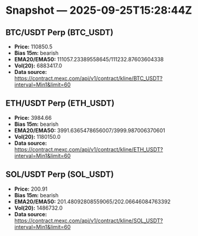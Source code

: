 # Snapshot — 2025-09-25T15:28:44Z

## BTC/USDT Perp (BTC_USDT)
- **Price:** 110850.5
- **Bias 15m:** bearish
- **EMA20/EMA50:** 111057.23389558645/111232.87603604338
- **Vol(20):** 6883417.0
- **Data source:** https://contract.mexc.com/api/v1/contract/kline/BTC_USDT?interval=Min1&limit=60

## ETH/USDT Perp (ETH_USDT)
- **Price:** 3984.66
- **Bias 15m:** bearish
- **EMA20/EMA50:** 3991.6365478656007/3999.987006370601
- **Vol(20):** 1180150.0
- **Data source:** https://contract.mexc.com/api/v1/contract/kline/ETH_USDT?interval=Min1&limit=60

## SOL/USDT Perp (SOL_USDT)
- **Price:** 200.91
- **Bias 15m:** bearish
- **EMA20/EMA50:** 201.48092808559065/202.06646084763392
- **Vol(20):** 1486732.0
- **Data source:** https://contract.mexc.com/api/v1/contract/kline/SOL_USDT?interval=Min1&limit=60

